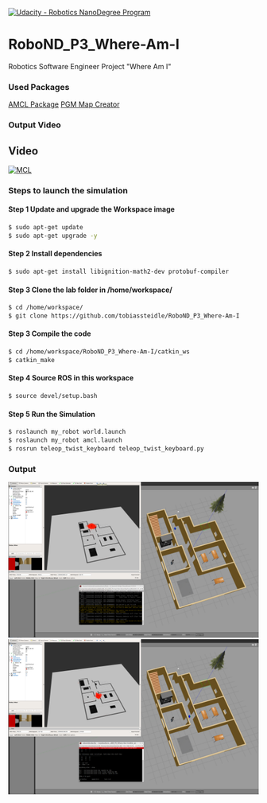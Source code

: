 [![Udacity - Robotics NanoDegree Program](https://s3-us-west-1.amazonaws.com/udacity-robotics/Extra+Images/RoboND_flag.png)](https://www.udacity.com/robotics)

# RoboND_P3_Where-Am-I
Robotics Software Engineer Project "Where Am I"

### Used Packages
[AMCL Package](http://wiki.ros.org/amcl)
[PGM Map Creator](https://github.com/udacity/pgm_map_creator.git)

### Output Video
## Video
[![MCL](http://img.youtube.com/vi/SGKF_wKkWKs/0.jpg)](http://www.youtube.com/watch?v=SGKF_wKkWKs "MPC")

### Steps to launch the simulation

#### Step 1 Update and upgrade the Workspace image
```sh
$ sudo apt-get update
$ sudo apt-get upgrade -y
```

#### Step 2 Install dependencies
```sh
$ sudo apt-get install libignition-math2-dev protobuf-compiler
```

#### Step 3 Clone the lab folder in /home/workspace/
```sh
$ cd /home/workspace/
$ git clone https://github.com/tobiassteidle/RoboND_P3_Where-Am-I
```

#### Step 3 Compile the code
```sh
$ cd /home/workspace/RoboND_P3_Where-Am-I/catkin_ws
$ catkin_make
```

#### Step 4 Source ROS in this workspace
```sh
$ source devel/setup.bash
```

#### Step 5 Run the Simulation  
```sh
$ roslaunch my_robot world.launch
$ roslaunch my_robot amcl.launch 
$ rosrun teleop_twist_keyboard teleop_twist_keyboard.py
```

### Output
![alt text](images/output_1.png)
![alt text](images/output_2.png)


